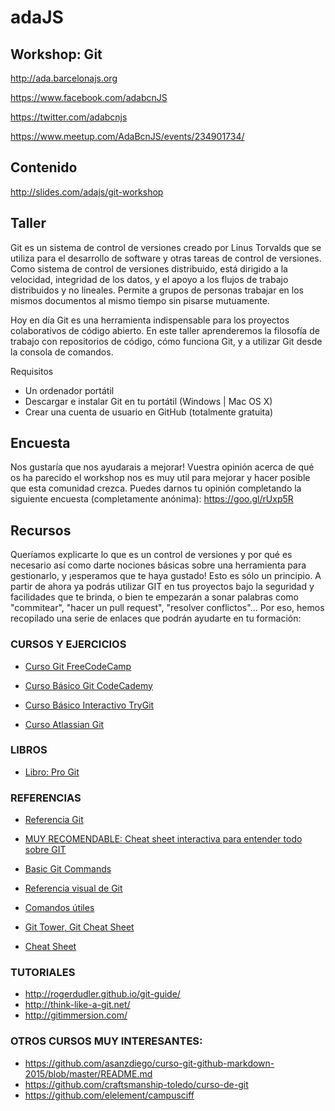 # adaJS

## Workshop: Git

http://ada.barcelonajs.org

https://www.facebook.com/adabcnJS

https://twitter.com/adabcnjs

https://www.meetup.com/AdaBcnJS/events/234901734/


## Contenido

http://slides.com/adajs/git-workshop

## Taller

Git es un sistema de control de versiones creado por Linus Torvalds que se utiliza para el desarrollo de software y otras tareas de control de versiones. Como sistema de control de versiones distribuido, está dirigido a la velocidad, integridad de los datos, y el apoyo a los flujos de trabajo distribuidos y no lineales. Permite a grupos de personas trabajar en los mismos documentos al mismo tiempo sin pisarse mutuamente. 

Hoy en día Git es una herramienta indispensable para los proyectos colaborativos de código abierto. En este taller aprenderemos la filosofía de trabajo con repositorios de código, cómo funciona Git, y a utilizar Git desde la consola de comandos.

Requisitos
* Un ordenador portátil
* Descargar e instalar Git en tu portátil (Windows | Mac OS X) 
* Crear una cuenta de usuario en GitHub (totalmente gratuita) 
 
## Encuesta

Nos gustaría que nos ayudarais a mejorar! Vuestra opinión acerca de qué os ha parecido el workshop nos es muy util para mejorar y hacer posible que esta comunidad crezca.
Puedes darnos tu opinión completando la siguiente encuesta (completamente anónima): https://goo.gl/rUxp5R 

## Recursos

Queríamos explicarte lo que es un control de versiones y por qué es necesario así como darte nociones básicas sobre una herramienta para gestionarlo, y ¡esperamos que te haya gustado! Esto es sólo un principio. A partir de ahora ya podrás utilizar GIT en tus proyectos bajo la seguridad y facilidades que te brinda, o bien te empezarán a sonar palabras como "commitear", "hacer un pull request", "resolver conflictos"... Por eso, hemos recopilado una serie de enlaces que podrán ayudarte en tu formación:

### CURSOS Y EJERCICIOS
 
* [Curso Git FreeCodeCamp](https://www.freecodecamp.com/challenges/save-your-code-revisions-forever-with-git) 

* [Curso Básico Git CodeCademy](https://www.codecademy.com/learn/learn-git)

* [Curso Básico Interactivo TryGit](https://try.github.io/levels/1/challenges/1)

* [Curso Atlassian Git](https://www.atlassian.com/git/)
  
 
### LIBROS

* [Libro: Pro Git](https://git-scm.com/book/en/v2)
 
 
### REFERENCIAS

* [Referencia Git](http://gitref.org/)

* [MUY RECOMENDABLE: Cheat sheet interactiva para entender todo sobre GIT ](http://ndpsoftware.com/git-cheatsheet.html#loc=;)
 
* [Basic Git Commands](https://confluence.atlassian.com/bitbucketserver/basic-git-commands-776639767.html)

* [Referencia visual de Git](https://marklodato.github.io/visual-git-guide/index-es.html)

* [Comandos útiles](https://jesuslc.com/2014/04/08/algunos-comandos-utiles-para-git/)

* [Git Tower, Git Cheat Sheet](https://www.git-tower.com/blog/git-cheat-sheet/)

* [Cheat Sheet](http://www.cheat-sheets.org/saved-copy/git-cheat-sheet.pdf)
 
 
### TUTORIALES

* http://rogerdudler.github.io/git-guide/
* http://think-like-a-git.net/
* http://gitimmersion.com/


### OTROS CURSOS MUY INTERESANTES:

* https://github.com/asanzdiego/curso-git-github-markdown-2015/blob/master/README.md 
* https://github.com/craftsmanship-toledo/curso-de-git 
* https://github.com/elelement/campusciff 


